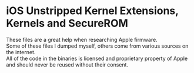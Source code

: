 # iOS Unstripped Kernel Extensions, Kernels and SecureROM
These files are a great help when researching Apple firmware.  
Some of these files I dumped myself, others come from various sources on the internet.  
All of the code in the binaries is licensed and proprietary property of Apple and should never be reused without their consent.  

